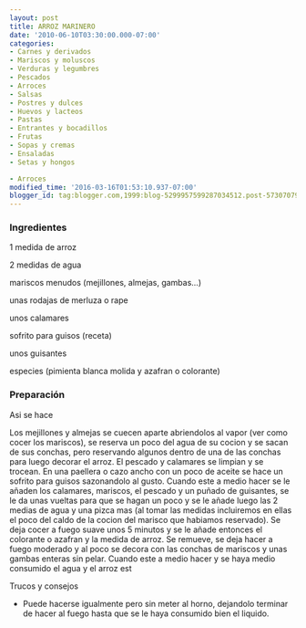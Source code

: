 ```yaml
---
layout: post
title: ARROZ MARINERO
date: '2010-06-10T03:30:00.000-07:00'
categories:
- Carnes y derivados
- Mariscos y moluscos
- Verduras y legumbres
- Pescados
- Arroces
- Salsas
- Postres y dulces
- Huevos y lacteos
- Pastas
- Entrantes y bocadillos
- Frutas
- Sopas y cremas
- Ensaladas
- Setas y hongos

- Arroces
modified_time: '2016-03-16T01:53:10.937-07:00'
blogger_id: tag:blogger.com,1999:blog-5299957599287034512.post-5730707924594768058
---
```


<h3>Ingredientes</h3>

1 medida de arroz

2 medidas de agua

mariscos menudos (mejillones, almejas, gambas...)

unas rodajas de merluza o rape

unos calamares

sofrito para guisos (receta)

unos guisantes

especies (pimienta blanca molida y azafran o colorante)

<h3>Preparación</h3>

Asi se hace

Los mejillones y almejas se cuecen aparte abriendolos al vapor (ver como cocer los mariscos), se reserva un poco del agua de su cocion y se sacan de sus conchas, pero reservando algunos dentro de una de las conchas para luego decorar el arroz. El pescado y calamares se limpian y se trocean. En una paellera o cazo ancho con un poco de aceite se hace un sofrito para guisos sazonandolo al gusto. Cuando este a medio hacer se le añaden los calamares, mariscos, el pescado y un puñado de guisantes, se le da unas vueltas para que se hagan un poco y se le añade luego las 2 medias de agua y una pizca mas (al tomar las medidas incluiremos en ellas el poco del caldo de la cocion del marisco que habiamos reservado). Se deja cocer a fuego suave unos 5 minutos y se le añade entonces el colorante o azafran y la medida de arroz. Se remueve, se deja hacer a fuego moderado y al poco se decora con las conchas de mariscos y unas gambas enteras sin pelar. Cuando este a medio hacer y se haya medio consumido el agua y el arroz est

Trucos y consejos

- Puede hacerse igualmente pero sin meter al horno, dejandolo terminar de hacer al fuego hasta que se le haya consumido bien el liquido.

